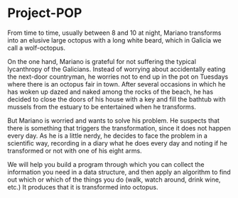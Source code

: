 # Project-POP
From time to time, usually between 8 and 10 at night, Mariano transforms into an elusive large octopus with a long white beard, which in Galicia we call a wolf-octopus.

On the one hand, Mariano is grateful for not suffering the typical lycanthropy of the Galicians. Instead of worrying about accidentally eating the next-door countryman, he worries not to end up in the pot on Tuesdays where there is an octopus fair in town. After several occasions in which he has woken up dazed and naked among the rocks of the beach, he has decided to close the doors of his house with a key and fill the bathtub with mussels from the estuary to be entertained when he transforms.

But Mariano is worried and wants to solve his problem. He suspects that there is something that triggers the transformation, since it does not happen every day. As he is a little nerdy, he decides to face the problem in a scientific way, recording in a diary what he does every day and noting if he transformed or not with one of his eight arms.

We will help you build a program through which you can collect the information you need in a data structure, and then apply an algorithm to find out which or which of the things you do (walk, watch around, drink wine, etc.) It produces that it is transformed into octopus.
